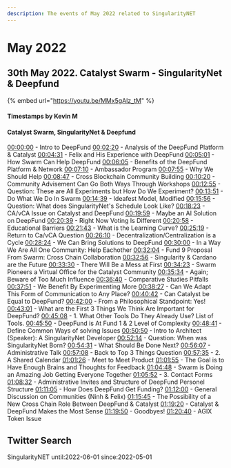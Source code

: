 ```yaml
---
description: The events of May 2022 related to SingularityNET
---
```


# May 2022

## 30th May 2022. Catalyst Swarm - SingularityNet & Deepfund

{% embed url="https://youtu.be/MMx5gAlz_tM" %}

#### Timestamps by Kevin M&#x20;

#### Catalyst Swarm, SingularityNet & Deepfund

[00:00:00](https://www.youtube.com/watch?v=MMx5gAlz\_tM\&t=0s) - Intro to DeepFund [00:02:20](https://www.youtube.com/watch?v=MMx5gAlz\_tM\&t=140s) - Analysis of the DeepFund Platform & Catalyst [00:04:31](https://www.youtube.com/watch?v=MMx5gAlz\_tM\&t=271s) - Felix and His Experience with DeepFund [00:05:01](https://www.youtube.com/watch?v=MMx5gAlz\_tM\&t=301s) - How Swarm Can Help DeepFund [00:06:05](https://www.youtube.com/watch?v=MMx5gAlz\_tM\&t=365s) - Benefits of the DeepFund Platform & Network [00:07:10](https://www.youtube.com/watch?v=MMx5gAlz\_tM\&t=430s) - Ambassador Program [00:07:55](https://www.youtube.com/watch?v=MMx5gAlz\_tM\&t=475s) - Why We Should Help [00:08:47](https://www.youtube.com/watch?v=MMx5gAlz\_tM\&t=527s) - Cross Blockchain Community Building [00:10:20](https://www.youtube.com/watch?v=MMx5gAlz\_tM\&t=620s) - Community Advisement Can Go Both Ways Through Workshops [00:12:55](https://www.youtube.com/watch?v=MMx5gAlz\_tM\&t=775s) - Question: These are All Experiments but How Do We Experiment? [00:13:51](https://www.youtube.com/watch?v=MMx5gAlz\_tM\&t=831s) - Do What We Do In Swarm [00:14:39](https://www.youtube.com/watch?v=MMx5gAlz\_tM\&t=879s) - Ideafest Model, Modified [00:15:56](https://www.youtube.com/watch?v=MMx5gAlz\_tM\&t=956s) - Question: What does SingularityNet's Schedule Look Like? [00:18:23](https://www.youtube.com/watch?v=MMx5gAlz\_tM\&t=1103s) - CA/vCA Issue on Catalyst and DeepFund [00:19:59](https://www.youtube.com/watch?v=MMx5gAlz\_tM\&t=1199s) - Maybe an AI Solution on DeepFund [00:20:39](https://www.youtube.com/watch?v=MMx5gAlz\_tM\&t=1239s) - Right Now Voting Is Different [00:20:58](https://www.youtube.com/watch?v=MMx5gAlz\_tM\&t=1258s) - Educational Barriers [00:21:43](https://www.youtube.com/watch?v=MMx5gAlz\_tM\&t=1303s) - What is the Learning Curve? [00:25:19](https://www.youtube.com/watch?v=MMx5gAlz\_tM\&t=1519s) - Return to Ca/vCA Question [00:26:10](https://www.youtube.com/watch?v=MMx5gAlz\_tM\&t=1570s) - Decentralization/Centralization is a Cycle [00:28:24](https://www.youtube.com/watch?v=MMx5gAlz\_tM\&t=1704s) - We Can Bring Solutions to DeepFund [00:30:00](https://www.youtube.com/watch?v=MMx5gAlz\_tM\&t=1800s) - In a Way We Are All One Community: Help Eachother [00:32:04](https://www.youtube.com/watch?v=MMx5gAlz\_tM\&t=1924s) - Fund 9 Proposal From Swarm: Cross Chain Collaboration [00:32:56](https://www.youtube.com/watch?v=MMx5gAlz\_tM\&t=1976s) - Singularity & Cardano are the Future [00:33:30](https://www.youtube.com/watch?v=MMx5gAlz\_tM\&t=2010s) - There Will Be a Mess at First [00:34:23](https://www.youtube.com/watch?v=MMx5gAlz\_tM\&t=2063s) - Swarm Pioneers a Virtual Office for the Catalyst Community [00:35:34](https://www.youtube.com/watch?v=MMx5gAlz\_tM\&t=2134s) - Again; Beware of Too Much Influence [00:36:40](https://www.youtube.com/watch?v=MMx5gAlz\_tM\&t=2200s) - Comparative Studies Pitfalls [00:37:51](https://www.youtube.com/watch?v=MMx5gAlz\_tM\&t=2271s) - We Benefit By Experimenting More [00:38:27](https://www.youtube.com/watch?v=MMx5gAlz\_tM\&t=2307s) - Can We Adapt This Form of Communication to Any Place? [00:40:42](https://www.youtube.com/watch?v=MMx5gAlz\_tM\&t=2442s) - Can Catalyst be Equal to DeepFund? [00:42:00](https://www.youtube.com/watch?v=MMx5gAlz\_tM\&t=2520s) - From a Philosophical Standpoint: Yes! [00:43:01](https://www.youtube.com/watch?v=MMx5gAlz\_tM\&t=2581s) - What are the First 3 Things We Think Are Important for DeepFund? [00:45:08](https://www.youtube.com/watch?v=MMx5gAlz\_tM\&t=2708s) - 1. What Other Tools Do They Already Use? List of Tools. [00:45:50](https://www.youtube.com/watch?v=MMx5gAlz\_tM\&t=2750s) - DeepFund is At Fund 1 & 2 Level of Complexity [00:48:41](https://www.youtube.com/watch?v=MMx5gAlz\_tM\&t=2921s) - Define Common Ways of solving Issues [00:50:50](https://www.youtube.com/watch?v=MMx5gAlz\_tM\&t=3050s) - Intro to Architect (Speaker): A SingularityNet Developer [00:52:14](https://www.youtube.com/watch?v=MMx5gAlz\_tM\&t=3134s) - Question: When was SingularityNet Born? [00:54:31](https://www.youtube.com/watch?v=MMx5gAlz\_tM\&t=3271s) - What Should Be Done Next? [00:56:07](https://www.youtube.com/watch?v=MMx5gAlz\_tM\&t=3367s) - Administrative Talk [00:57:08](https://www.youtube.com/watch?v=MMx5gAlz\_tM\&t=3428s) - Back to Top 3 Things Question [00:57:35](https://www.youtube.com/watch?v=MMx5gAlz\_tM\&t=3455s) - 2. A Shared Calendar [01:01:26](https://www.youtube.com/watch?v=MMx5gAlz\_tM\&t=3686s) - Meet to Meet Product [01:01:55](https://www.youtube.com/watch?v=MMx5gAlz\_tM\&t=3715s) - The Goal is to Have Enough Brains and Thoughts for Feedback [01:04:48](https://www.youtube.com/watch?v=MMx5gAlz\_tM\&t=3888s) - Swarm is Doing an Amazing Job Getting Everyone Together [01:05:52](https://www.youtube.com/watch?v=MMx5gAlz\_tM\&t=3952s) - 3. Contact Forms [01:08:32](https://www.youtube.com/watch?v=MMx5gAlz\_tM\&t=4112s) - Administrative Invites and Structure of DeepFund Personel Structure [01:11:05](https://www.youtube.com/watch?v=MMx5gAlz\_tM\&t=4265s) - How Does DeepFund Get Funding? [01:12:00](https://www.youtube.com/watch?v=MMx5gAlz\_tM\&t=4320s) - General Discussion on Communities (Ninh & Felix) [01:15:45](https://www.youtube.com/watch?v=MMx5gAlz\_tM\&t=4545s) - The Possibility of a New Cross Chain Role Between DeepFund & Catalyst [01:19:20](https://www.youtube.com/watch?v=MMx5gAlz\_tM\&t=4760s) - Catalyst & DeepFund Makes the Most Sense [01:19:50](https://www.youtube.com/watch?v=MMx5gAlz\_tM\&t=4790s) - Goodbyes! [01:20:40](https://www.youtube.com/watch?v=MMx5gAlz\_tM\&t=4840s) - AGIX Token Issue

## Twitter Search

SingularityNET until:2022-06-01 since:2022-05-01
